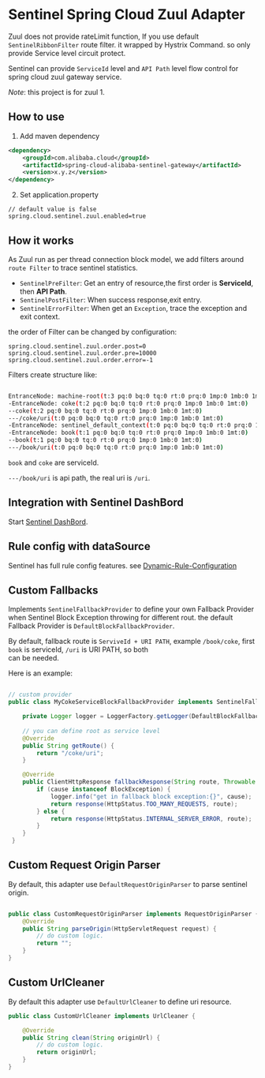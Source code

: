 # Sentinel Spring Cloud Zuul Adapter

Zuul does not provide rateLimit function, If you use default `SentinelRibbonFilter` route filter. it wrapped by Hystrix Command. so only provide Service level 
circuit protect. 

Sentinel can provide `ServiceId` level and `API Path` level flow control for spring cloud zuul gateway service. 

*Note*: this project is for zuul 1.

## How to use

1. Add maven dependency

```xml
<dependency>
    <groupId>com.alibaba.cloud</groupId>
    <artifactId>spring-cloud-alibaba-sentinel-gateway</artifactId>
    <version>x.y.z</version>
</dependency>

```

2. Set application.property

```
// default value is false
spring.cloud.sentinel.zuul.enabled=true
```

## How it works

As Zuul run as per thread connection block model, we add filters around `route Filter` to trace sentinel statistics.   

- `SentinelPreFilter`: Get an entry of resource,the first order is **ServiceId**, then **API Path**. 
- `SentinelPostFilter`: When success response,exit entry.
- `SentinelErrorFilter`:  When get an `Exception`, trace the exception and exit context. 


the order of Filter can be changed by configuration:

```
spring.cloud.sentinel.zuul.order.post=0
spring.cloud.sentinel.zuul.order.pre=10000
spring.cloud.sentinel.zuul.order.error=-1
```


Filters create structure like:


```bash

EntranceNode: machine-root(t:3 pq:0 bq:0 tq:0 rt:0 prq:0 1mp:0 1mb:0 1mt:0)
-EntranceNode: coke(t:2 pq:0 bq:0 tq:0 rt:0 prq:0 1mp:0 1mb:0 1mt:0)
--coke(t:2 pq:0 bq:0 tq:0 rt:0 prq:0 1mp:0 1mb:0 1mt:0)
---/coke/uri(t:0 pq:0 bq:0 tq:0 rt:0 prq:0 1mp:0 1mb:0 1mt:0)
-EntranceNode: sentinel_default_context(t:0 pq:0 bq:0 tq:0 rt:0 prq:0 1mp:0 1mb:0 1mt:0)
-EntranceNode: book(t:1 pq:0 bq:0 tq:0 rt:0 prq:0 1mp:0 1mb:0 1mt:0)
--book(t:1 pq:0 bq:0 tq:0 rt:0 prq:0 1mp:0 1mb:0 1mt:0)
---/book/uri(t:0 pq:0 bq:0 tq:0 rt:0 prq:0 1mp:0 1mb:0 1mt:0)

```

`book` and `coke` are serviceId. 

`---/book/uri` is api path, the real uri is `/uri`. 


## Integration with Sentinel DashBord

Start [Sentinel DashBord](https://github.com/alibaba/Sentinel/wiki/%E6%8E%A7%E5%88%B6%E5%8F%B0).

## Rule config with dataSource

Sentinel has full rule config features. see [Dynamic-Rule-Configuration](https://github.com/alibaba/Sentinel/wiki/Dynamic-Rule-Configuration)


## Custom Fallbacks

Implements `SentinelFallbackProvider` to define your own Fallback Provider when Sentinel Block Exception throwing for different rout. the default 
Fallback Provider is `DefaultBlockFallbackProvider`. 

By default, fallback route is `ServiveId + URI PATH`, example `/book/coke`, first `book` is serviceId, `/uri` is URI PATH, so both  
can be needed.

Here is an example:

```java

// custom provider 
public class MyCokeServiceBlockFallbackProvider implements SentinelFallbackProvider {

    private Logger logger = LoggerFactory.getLogger(DefaultBlockFallbackProvider.class);
    
    // you can define root as service level 
    @Override
    public String getRoute() {
        return "/coke/uri";
    }

    @Override
    public ClientHttpResponse fallbackResponse(String route, Throwable cause) {
        if (cause instanceof BlockException) {
            logger.info("get in fallback block exception:{}", cause);
            return response(HttpStatus.TOO_MANY_REQUESTS, route);
        } else {
            return response(HttpStatus.INTERNAL_SERVER_ERROR, route);
        }
    }
 }

```

## Custom Request Origin Parser
By default, this adapter use `DefaultRequestOriginParser` to parse sentinel origin.

```java

public class CustomRequestOriginParser implements RequestOriginParser {
    @Override
    public String parseOrigin(HttpServletRequest request) {
        // do custom logic.
        return "";
    }
}

```

## Custom UrlCleaner
By default this adapter use `DefaultUrlCleaner` to define uri resource. 

```java
public class CustomUrlCleaner implements UrlCleaner {

    @Override
    public String clean(String originUrl) {
        // do custom logic.
        return originUrl;
    }
}
```